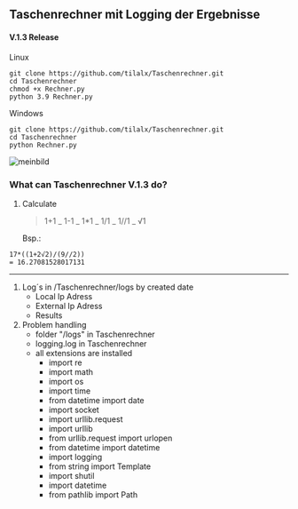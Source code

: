## Taschenrechner mit Logging der Ergebnisse 

#### V.1.3 Release


Linux
```
git clone https://github.com/tilalx/Taschenrechner.git
cd Taschenrechner
chmod +x Rechner.py
python 3.9 Rechner.py
```

Windows
```
git clone https://github.com/tilalx/Taschenrechner.git
cd Taschenrechner
python Rechner.py
```

![meinbild](https://user-images.githubusercontent.com/59500358/137923014-79c59dfc-8aec-4bdf-9df5-8206087bb84b.jpg)



### What can Taschenrechner V.1.3 do?
1. Calculate
    > 1+1 _ 1-1 _ 1*1 _ 1/1 _ 1//1 _ √1

    Bsp.:
 ```
 17*((1+2√2)/(9//2))
 = 16.27081528017131
 ```
 ****

1. Log´s in /Taschenrechner/logs by created date
    - Local Ip Adress
    - External Ip Adress
    - Results
2. Problem handling
    - folder "/logs" in Taschenrechner
    - logging.log in Taschenrechner
    - all extensions are installed
        - import re
        - import math
        - import os
        - import time
        - from datetime import date
        - import socket
        - import urllib.request
        - import urllib
        - from urllib.request import urlopen
        - from datetime import datetime
        - import logging
        - from string import Template
        - import shutil
        - import datetime
        - from pathlib import Path


 


